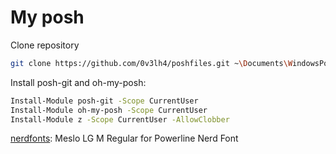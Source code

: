 My posh
==========

Clone repository

```bash
git clone https://github.com/0v3lh4/poshfiles.git ~\Documents\WindowsPowerShell
```

Install posh-git and oh-my-posh:

```bash
Install-Module posh-git -Scope CurrentUser
Install-Module oh-my-posh -Scope CurrentUser
Install-Module z -Scope CurrentUser -AllowClobber
```

[nerdfonts]: Meslo LG M Regular for Powerline Nerd Font

[nerdfonts]: https://github.com/ryanoasis/nerd-fonts
